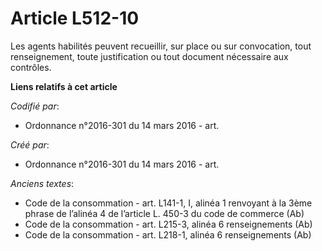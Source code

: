 # Article L512-10

Les agents habilités peuvent recueillir, sur place ou sur convocation, tout renseignement, toute justification ou tout
document nécessaire aux contrôles.

**Liens relatifs à cet article**

_Codifié par_:

  - Ordonnance n°2016-301 du 14 mars 2016 - art.

_Créé par_:

  - Ordonnance n°2016-301 du 14 mars 2016 - art.

_Anciens textes_:

  - Code de la consommation - art. L141-1, I, alinéa 1 renvoyant à la 3ème phrase de l’alinéa 4 de l’article L. 450-3 du code de commerce (Ab)
  - Code de la consommation - art. L215-3, alinéa 6 renseignements (Ab)
  - Code de la consommation - art. L218-1, alinéa 6 renseignements (Ab)
